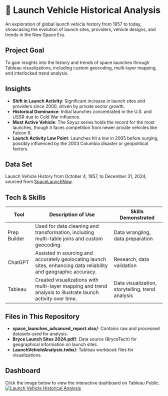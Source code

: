 # 🚀 Launch Vehicle Historical Analysis

An exploration of global launch vehicle history from 1957 to today, showcasing the evolution of launch sites, providers, vehicle designs, and trends in the New Space Era.

## Project Goal
To gain insights into the history and trends of space launches through Tableau visualizations, including custom geocoding, multi-layer mapping, and interlocked trend analysis.

## Insights
- **Shift in Launch Activity**: Significant increase in launch sites and providers since 2000, driven by private sector growth.
- **Historical Dominance**: Initial launches concentrated in the U.S. and USSR due to Cold War influence.
- **Most Active Vehicle**: The Soyuz series holds the record for the most launches, though it faces competition from newer private vehicles like Falcon 9.
- **Launch Activity Low Point**: Launches hit a low in 2005 before surging, possibly influenced by the 2003 Columbia disaster or geopolitical factors.

## Data Set
Launch Vehicle History from October 4, 1957, to December 31, 2024, sourced from [SpaceLaunchNow](https://spacelaunchnow.me).

## Tech & Skills

| Tool         | Description of Use                                                                                                   | Skills Demonstrated                     |
|--------------|----------------------------------------------------------------------------------------------------------------------|-----------------------------------------|
| Prep Builder | Used for data cleaning and transformation, including multi-table joins and custom geocoding.                         | Data wrangling, data preparation       |
| ChatGPT      | Assisted in sourcing and accurately geolocating launch sites, enhancing data reliability and geographic accuracy.    | Research, data validation              |
| Tableau      | Created visualizations with multi-layer mapping and trend analysis to illustrate launch activity over time.          | Data visualization, storytelling, trend analysis |


## Files in This Repository
- **space_launches_advanced_report.xlsx/**: Contains raw and processed datasets used for analysis.
- **Bryce Launch Sites 2024.pdf/**: Data source (BryceTech) for geographical information on launch sites.
- **LaunchVehicleAnalysis.twbx/**: Tableau workbook files for visualizations.

## Dashboard
Click the image below to view the interactive dashboard on Tableau Public.
[![Launch Vehicle Historical Analysis](https://public.tableau.com/static/images/La/LaunchVehicleAnalysis/Story1/1_rss.png)](https://public.tableau.com/app/profile/bryce.blackwell/viz/LaunchVehicleAnalysis/Story1)


